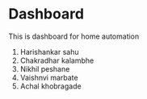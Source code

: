 # Dashboard
This is dashboard for home automation<br>
1. Harishankar sahu <br> 
2. Chakradhar kalambhe <br>
3. Nikhil peshane <br>
4. Vaishnvi marbate <br>
5. Achal khobragade <br>
